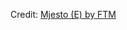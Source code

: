 <div id="observablehq-700686fe"></div>
<p>Credit: <a href="https://observablehq.com/d/7e80c377ee6aaeaf@1416">Mjesto (E) by FTM</a></p>

<link rel="stylesheet" href="https://cdn.jsdelivr.net/npm/@observablehq/inspector@5/dist/inspector.css">
<script type="module">
import {Runtime, Inspector} from "https://cdn.jsdelivr.net/npm/@observablehq/runtime@5/dist/runtime.js";
import define from "https://api.observablehq.com/d/7e80c377ee6aaeaf@1416.js?v=4";
new Runtime().module(define, Inspector.into("#observablehq-700686fe"));
</script>
